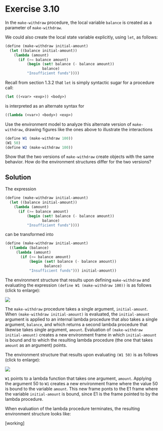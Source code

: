 Exercise 3.10
=============

In the ```make-withdraw``` procedure, the local variable ```balance``` is created as a parameter of ```make-withdraw```. 

We could also create the local state variable explicitly, using ```let```, as follows:

```scheme
(define (make-withdraw initial-amount)
  (let ((balance initial-amount))
    (lambda (amount)
      (if (>= balance amount)
          (begin (set! balance (- balance amount))
                 balance)
          "Insufficient funds"))))
```

Recall from section 1.3.2 that ```let``` is simply syntactic sugar for a procedure call:

```scheme
(let ((<var> <exp>)) <body>)
```

is interpreted as an alternate syntax for 

```scheme
((lambda (<var>) <body>) <exp>)
```

Use the environment model to analyze this alternate version of ```make-withdraw```, drawing figures like the ones above to illustrate the interactions

```scheme
(define W1 (make-withdraw 100))
(W1 50)
(define W2 (make-withdraw 100))
```

Show that the two versions of ```make-withdraw``` create objects with the same behavior. How do the environment structures differ for the two versions?

Solution
-------- 

The expression 

```scheme
(define (make-withdraw initial-amount)
  (let ((balance initial-amount))
    (lambda (amount)
      (if (>= balance amount)
          (begin (set! balance (- balance amount))
                 balance)
          "Insufficient funds"))))
```

can be transformed into

```scheme
(define (make-withdraw initial-amount)
  ((lambda (balance)
     (lambda (amount)
       (if (>= balance amount)
           (begin (set! balance (- balance amount))
                  balance)
           "Insufficient funds"))) initial-amount))
```

The environment structure that results upon defining ```make-withdraw``` and evaluating the expression ```(define W1 (make-withdraw 100))``` is as follows (click to enlarge):

[![](https://farm9.staticflickr.com/8596/16626009792_b755c69bf0_b.jpg)](https://farm9.staticflickr.com/8596/16626009792_b755c69bf0_b.jpg)

The ```make-withdraw``` procedure takes a single argument, ```initial-amount```. When ```(make-withdraw initial-amount)``` is evaluated, the ```initial-amount``` argument is applied to an internal lambda procedure that also takes a single argument, ```balance```, and which returns a second lambda procedure that likewise takes single argument, ```amount```. Evaluation of ```(make-withdraw initial-amount)``` creates a new environment frame in which ```initial-amount``` is bound and to which the resulting lambda procedure (the one that takes ```amount``` as an argument) points.

The environment structure that results upon evaluating ```(W1 50)``` is as follows (click to enlarge):

[![](https://farm9.staticflickr.com/8565/16630778951_d244f2055d_b.jpg)](https://farm9.staticflickr.com/8565/16630778951_d244f2055d_b.jpg)

```W1``` points to a lambda function that takes one argument, ```amount```. Applying the argument 50 to ```W1``` creates a new environment frame where the value 50 is bound to the variable ```amount```. This new frame ponts to the E1 frame where the variable ```initial-amount``` is bound, since E1 is the frame pointed to by the lambda procedure.

When evaluation of the lambda procedure terminates, the resulting environment structure looks like:

[working]